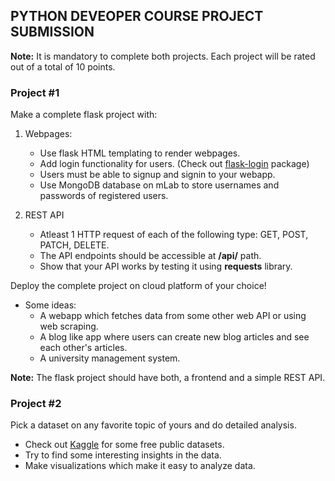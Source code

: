 ## PYTHON DEVEOPER COURSE PROJECT SUBMISSION

**Note:** It is mandatory to complete both projects. Each project will be rated out of a total of 10 points.

### Project #1

Make a complete flask project with:

1. Webpages:
    - Use flask HTML templating to render webpages.
    - Add login functionality for users. (Check out [flask-login](https://github.com/maxcountryman/flask-login) package)
    - Users must be able to signup and signin to your webapp.
    - Use MongoDB database on mLab to store usernames and passwords of registered users.

2. REST API
    - Atleast 1 HTTP request of each of the following type: GET, POST, PATCH, DELETE.
    - The API endpoints should be accessible at **/api/** path.
    - Show that your API works by testing it using **requests** library.

Deploy the complete project on cloud platform of your choice!

- Some ideas:
    - A webapp which fetches data from some other web API or using web scraping.
    - A blog like app where users can create new blog articles and see each other's articles.
    - A university management system.

**Note:** The flask project should have both, a frontend and a simple REST API.


### Project #2

Pick a dataset on any favorite topic of yours and do detailed analysis.

- Check out [Kaggle](https://www.kaggle.com/datasets) for some free public datasets.
- Try to find some interesting insights in the data.
- Make visualizations which make it easy to analyze data.